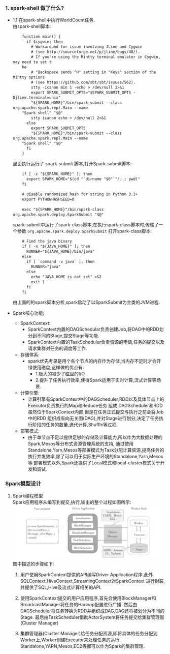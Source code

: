 ### 1. spark-shell 做了什么?
   - 1.1 在spark-shell中执行WorldCount任务.<br/>
        由spark-shell脚本:
        ```shell
            function main() {
              if $cygwin; then
                # Workaround for issue involving JLine and Cygwin
                # (see http://sourceforge.net/p/jline/bugs/40/).
                # If you're using the Mintty terminal emulator in Cygwin, may need to set t
            he
                # "Backspace sends ^H" setting in "Keys" section of the Mintty options
                # (see https://github.com/sbt/sbt/issues/562).
                stty -icanon min 1 -echo > /dev/null 2>&1
                export SPARK_SUBMIT_OPTS="$SPARK_SUBMIT_OPTS -Djline.terminal=unix"
                "${SPARK_HOME}"/bin/spark-submit --class org.apache.spark.repl.Main --name
            "Spark shell" "$@"
                stty icanon echo > /dev/null 2>&1
              else
                export SPARK_SUBMIT_OPTS
                "${SPARK_HOME}"/bin/spark-submit --class org.apache.spark.repl.Main --name
            "Spark shell" "$@"
              fi
            }
        ```
        
        里面执行运行了 spark-submit 脚本,打开Spark-submit脚本:
        
        ```sbtshell
            if [ -z "${SPARK_HOME}" ]; then
              export SPARK_HOME="$(cd "`dirname "$0"`"/..; pwd)"
            fi
            
            # disable randomized hash for string in Python 3.3+
            export PYTHONHASHSEED=0
            
            exec "${SPARK_HOME}"/bin/spark-class org.apache.spark.deploy.SparkSubmit "$@"
        ```
        spark-submit中运行了spark-class脚本,在执行spark-class脚本时,传递了一个参数 `org.apache.spark.deploy.SparkSubmit`
        打开spark-class脚本:
        
        ```sbtshell
            # Find the java binary
            if [ -n "${JAVA_HOME}" ]; then
              RUNNER="${JAVA_HOME}/bin/java"
            else
              if [ `command -v java` ]; then
                RUNNER="java"
              else
                echo "JAVA_HOME is not set" >&2
                exit 1
              fi
            fi
        ```
        
        由上面的的spark脚本分析,spark启动了以SparkSubmit为主类的JVM进程.
    
   - Spark核心功能:   
        - SparkContext: 
            - SparkContext内置的DAGSchedular负责创建Job,将DAG中的RDD划分到不同的Stage,提交Stage等功能.
            - SparkContext内置的TaskScheduler负责资源的申请,任务的提交以及请求集群对任务的调度等工作.
        - 存储体系:
            - spark优先考录是用个各个节点的内存作为存储,当内存不足时才会开绿使用磁盘,这样做的优点有:
                - 1.极大的减少了磁盘的I/O
                - 2.提升了任务执行效率,使得Spark适用于实时计算,流式计算等场景.
        - 计算引擎:
            - 计算引擎有SparkContext中的DAGScheduler,RDD以及具体节点上的Executor负责执行的Map和Reduce任务
                组成.DAGScheduler和RDD虽然位于SparkContext内部,但是在任务正式提交与执行之前会将Job中的RDD
                组织成有向无关图(DAG),并对Stage进行划分,决定了任务执行阶段的任务的数量,迭代计算,Shuffle等过程.
        - 部署模式:
            - 由于单节点不足以提供足够的存储及计算能力,所以作为大数据处理的Spark,Mesos等分布式资源管理系统的支持,
                通过使用Standalone,Yarn,Mesos等部署模式为Task分配计算资源,提高任务的执行并发效率,除了可以用于实际生产环境的Standalone,Yarn,Mesos等
                部署模式以外,Spark还提供了Local模式和local-cluster模式关于开发和调试.
                
   
### Spark模型设计
   1. Spark编程模型<br/>
       Spark应用程序从编写到提交,执行,输出的整个过程如图所示:<br/>
       ![代码执行过程](./代码执行过程.jpg)
       <br/>
       图中描述的步骤如下:
        1. 用户使用SparkContext提供的API编写Driver Application程序.此外SQLContext,HiveContext,StreamingContext对SparkContext
           进行封装,并提供了SQL,Hive及流式计算相关的API.
           
        2. 使用SparkContext提交的用户应用程序,首先会使用BlockManager和BroadcastManager将任务的Hadoop配置进行广播.
           然后由DAGScheduler将任务转换为RDD并组织成DAG,DAG还将被划分为不同的Stage.
           最后由TaskScheduler借助ActorSystem将任务提交给集群管理器(Cluster Manager) 
   
        3. 集群管理器(Cluster Manager)给任务分配资源,即将具体的任务分配到Worker上,Worker创建Executor来处理任务的运行.
           Standalone,YARN,Mesos,EC2等都可以作为Spark的集群管理.
   
   
   
   
   
   
   
   
   
   
   
   
   
   
   
   
   
   
   
   
   
   
   
   
   
   
   
   
   
   
   
   
   
   
   
   
   
   
   
   
   
   
   
   
   
   
   
   
   
   
   
   
   
   
   
   
   
   
   
   
   
   
   
   
   
   
   
   
   
   
   
   
   
   
   
   
   
   
   
   
   
   
   
   
   
   
   
   
   
   
   
   
   
   
   
   
   
   
   
   
   
   
   
   
   
   
   
   
   
   
   
   
   
   
   
   
   
   
   
   
   
   
   
   
   
   
   
   
   
   
   
   
   
   
   
   
   
   
   
   
   
   
   
   
   
   
   
   
   
   
   
   
   
   
   
   
   
   
   
   
   
   
   
   
   
   
   
   
   
   
   
   
   
   
   
   
   
   
   
   
   
   
   
   
   
   
   
   
   
   
   
   
   
   
        